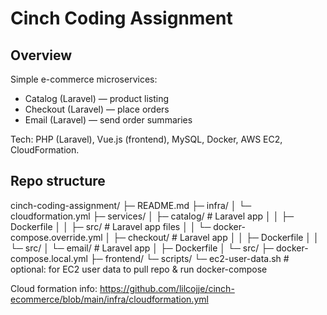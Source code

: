 # Cinch Coding Assignment

## Overview
Simple e-commerce microservices:
- Catalog (Laravel) — product listing
- Checkout (Laravel) — place orders
- Email (Laravel) — send order summaries

Tech: PHP (Laravel), Vue.js (frontend), MySQL, Docker, AWS EC2, CloudFormation.

## Repo structure

cinch-coding-assignment/
├─ README.md
├─ infra/
│  └─ cloudformation.yml
├─ services/
│  ├─ catalog/                   # Laravel app
│  │  ├─ Dockerfile
│  │  ├─ src/                    # Laravel app files
│  │  └─ docker-compose.override.yml
│  ├─ checkout/                  # Laravel app
│  │  ├─ Dockerfile
│  │  └─ src/
│  └─ email/                     # Laravel app
│     ├─ Dockerfile
│     └─ src/
├─ docker-compose.local.yml
├─ frontend/
└─ scripts/
   └─ ec2-user-data.sh           # optional: for EC2 user data to pull repo & run docker-compose


   Cloud formation info:
   https://github.com/lilcojje/cinch-ecommerce/blob/main/infra/cloudformation.yml

